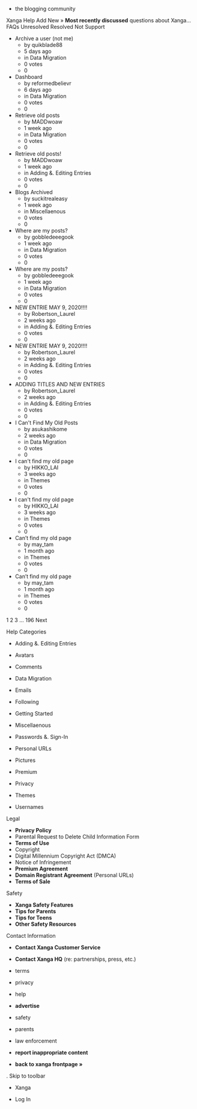 *   the blogging community

Xanga Help Add New » **Most recently discussed** questions about Xanga… FAQs Unresolved Resolved Not Support

*   Archive a user (not me)
    *   by quikblade88
    *   5 days ago
    *   in Data Migration
    *   0 votes
    *   0
*   Dashboard
    *   by reformedbelievr
    *   6 days ago
    *   in Data Migration
    *   0 votes
    *   0
*   Retrieve old posts
    *   by MADDwoaw
    *   1 week ago
    *   in Data Migration
    *   0 votes
    *   0
*   Retrieve old posts!
    *   by MADDwoaw
    *   1 week ago
    *   in Adding &. Editing Entries
    *   0 votes
    *   0
*   Blogs Archived
    *   by suckitrealeasy
    *   1 week ago
    *   in Miscellaenous
    *   0 votes
    *   0
*   Where are my posts?
    *   by gobbledeeegook
    *   1 week ago
    *   in Data Migration
    *   0 votes
    *   0
*   Where are my posts?
    *   by gobbledeeegook
    *   1 week ago
    *   in Data Migration
    *   0 votes
    *   0
*   NEW ENTRIE MAY 9, 2020!!!!
    *   by Robertson\_Laurel
    *   2 weeks ago
    *   in Adding &. Editing Entries
    *   0 votes
    *   0
*   NEW ENTRIE MAY 9, 2020!!!!
    *   by Robertson\_Laurel
    *   2 weeks ago
    *   in Adding &. Editing Entries
    *   0 votes
    *   0
*   ADDING TITLES AND NEW ENTRIES
    *   by Robertson\_Laurel
    *   2 weeks ago
    *   in Adding &. Editing Entries
    *   0 votes
    *   0
*   I Can't Find My Old Posts
    *   by asukashikome
    *   2 weeks ago
    *   in Data Migration
    *   0 votes
    *   0
*   I can't find my old page
    *   by HIKKO\_LAI
    *   3 weeks ago
    *   in Themes
    *   0 votes
    *   0
*   I can't find my old page
    *   by HIKKO\_LAI
    *   3 weeks ago
    *   in Themes
    *   0 votes
    *   0
*   Can’t find my old page
    *   by may\_tam
    *   1 month ago
    *   in Themes
    *   0 votes
    *   0
*   Can’t find my old page
    *   by may\_tam
    *   1 month ago
    *   in Themes
    *   0 votes
    *   0

1 2 3 ... 196 Next

Help Categories

*   Adding &. Editing Entries
*   Avatars
*   Comments
*   Data Migration
*   Emails
*   Following
*   Getting Started
*   Miscellaenous

*   Passwords &. Sign-In
*   Personal URLs
*   Pictures
*   Premium
*   Privacy
*   Themes
*   Usernames

Legal

*   **Privacy Policy**
*   Parental Request to Delete Child Information Form
*   **Terms of Use**
*   Copyright
*   Digital Millennium Copyright Act (DMCA)
*   Notice of Infringement
*   **Premium Agreement**
*   **Domain Registrant Agreement** (Personal URLs)
*   **Terms of Sale**

Safety

*   **Xanga Safety Features**
*   **Tips for Parents**
*   **Tips for Teens**
*   **Other Safety Resources**

Contact Information

*   **Contact Xanga Customer Service**
*   **Contact Xanga HQ** (re: partnerships, press, etc.)

*   terms
*   privacy
*   help
*   **advertise**

*   safety
*   parents
*   law enforcement
*   **report inappropriate content**

*   **back to xanga frontpage »**

<img src="http://pixel.quantserve.com/pixel/p-87h-iNOVooym2.gif" style="display: none" height="1" width="1" alt="Quantcast"/>. Skip to toolbar

*   Xanga

*   Log In
